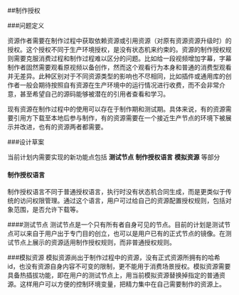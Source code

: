 ##制作授权

###问题定义

资源作者需要在制作过程中获取依赖资源或引用资源（对原有资源资源升级时）的授权。这个授权不同于生产环境授权，是没有状态机来约束的。资源的制作授权规则需要克服消费过程和制作过程难以区分的问题。比如给一段视频增加字幕，字幕制作者固然需要观看原视频以备创作，然而这个观看行为本身和普通的消费型观看并无差异。此种区别对于不同资源类型的影响也不尽相同，比如插件或通用库的创作者一般会期待按照自有资源在生产环境中的运行情况进行收费，而不会非常介意，甚至希望自己的源码能够被潜在的引用者查看和学习。

现有资源在制作过程中的使用可以存在于制作期和测试期。具体来说，有的资源需要引用方下载至本地后参与制作，有的资源需要在一个接近生产节点的环境下被展示并改进，也有的资源两者都需要。

###设计草案

当前计划内需要实现的新功能点包括 **测试节点** **制作授权语言** **模拟资源** 等部分

#### 制作授权语言
制作授权语言不同于普通授权语言，执行时没有状态机合同生成，而是更类似于传统的访问权限管理。通过这个语言，用户可过给自己的资源配置授权规则，包括对象范围，是否允许下载等。

####测试节点
测试节点是一个只有所有者自身可见的节点。目前的计划是测试节点可以来自于用户出于专门目的创立，也可以是用户已有的正式节点的镜像。在测试节点上展示的资源适用制作授权规则，而非普通授权规则。

###模拟资源
模拟资源尚出于制作过程中的资源，没有正式资源所拥有的哈希id，也没有资源自身内容不可变的限制，更不能用于消费场景授权。模拟资源需要具备热插拔功能，即在用户的测试节点上，用当前模拟资源替换掉指定的普通资源。这样用户可以方便的控制环境变量，把精力集中在自己需要制作的资源上。
